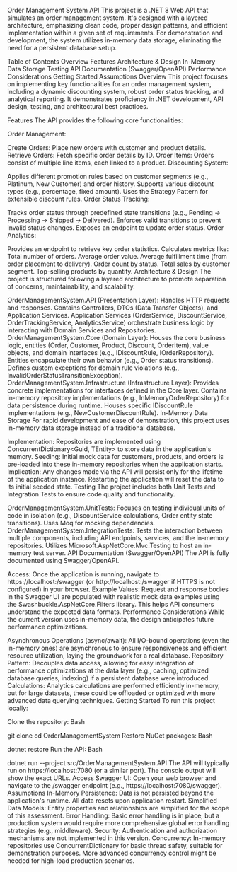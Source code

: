 Order Management System API
This project is a .NET 8 Web API that simulates an order management system. It's designed with a layered architecture, emphasizing clean code, proper design patterns, and efficient implementation within a given set of requirements. For demonstration and development, the system utilizes in-memory data storage, eliminating the need for a persistent database setup.

Table of Contents
Overview
Features
Architecture & Design
In-Memory Data Storage
Testing
API Documentation (Swagger/OpenAPI)
Performance Considerations
Getting Started
Assumptions
Overview
This project focuses on implementing key functionalities for an order management system, including a dynamic discounting system, robust order status tracking, and analytical reporting. It demonstrates proficiency in .NET development, API design, testing, and architectural best practices.

Features
The API provides the following core functionalities:

Order Management:

Create Orders: Place new orders with customer and product details.
Retrieve Orders: Fetch specific order details by ID.
Order Items: Orders consist of multiple line items, each linked to a product.
Discounting System:

Applies different promotion rules based on customer segments (e.g., Platinum, New Customer) and order history.
Supports various discount types (e.g., percentage, fixed amount).
Uses the Strategy Pattern for extensible discount rules.
Order Status Tracking:

Tracks order status through predefined state transitions (e.g., Pending -> Processing -> Shipped -> Delivered).
Enforces valid transitions to prevent invalid status changes.
Exposes an endpoint to update order status.
Order Analytics:

Provides an endpoint to retrieve key order statistics.
Calculates metrics like:
Total number of orders.
Average order value.
Average fulfillment time (from order placement to delivery).
Order count by status.
Total sales by customer segment.
Top-selling products by quantity.
Architecture & Design
The project is structured following a layered architecture to promote separation of concerns, maintainability, and scalability.

OrderManagementSystem.API (Presentation Layer):
Handles HTTP requests and responses.
Contains Controllers, DTOs (Data Transfer Objects), and Application Services.
Application Services (OrderService, DiscountService, OrderTrackingService, AnalyticsService) orchestrate business logic by interacting with Domain Services and Repositories.
OrderManagementSystem.Core (Domain Layer):
Houses the core business logic, entities (Order, Customer, Product, Discount, OrderItem), value objects, and domain interfaces (e.g., IDiscountRule, IOrderRepository).
Entities encapsulate their own behavior (e.g., Order status transitions).
Defines custom exceptions for domain rule violations (e.g., InvalidOrderStatusTransitionException).
OrderManagementSystem.Infrastructure (Infrastructure Layer):
Provides concrete implementations for interfaces defined in the Core layer.
Contains in-memory repository implementations (e.g., InMemoryOrderRepository) for data persistence during runtime.
Houses specific IDiscountRule implementations (e.g., NewCustomerDiscountRule).
In-Memory Data Storage
For rapid development and ease of demonstration, this project uses in-memory data storage instead of a traditional database.

Implementation: Repositories are implemented using ConcurrentDictionary<Guid, TEntity> to store data in the application's memory.
Seeding: Initial mock data for customers, products, and orders is pre-loaded into these in-memory repositories when the application starts.
Implication: Any changes made via the API will persist only for the lifetime of the application instance. Restarting the application will reset the data to its initial seeded state.
Testing
The project includes both Unit Tests and Integration Tests to ensure code quality and functionality.

OrderManagementSystem.UnitTests:
Focuses on testing individual units of code in isolation (e.g., DiscountService calculations, Order entity state transitions).
Uses Moq for mocking dependencies.
OrderManagementSystem.IntegrationTests:
Tests the interaction between multiple components, including API endpoints, services, and the in-memory repositories.
Utilizes Microsoft.AspNetCore.Mvc.Testing to host an in-memory test server.
API Documentation (Swagger/OpenAPI)
The API is fully documented using Swagger/OpenAPI.

Access: Once the application is running, navigate to https://localhost:<port>/swagger (or http://localhost:<port>/swagger if HTTPS is not configured) in your browser.
Example Values: Request and response bodies in the Swagger UI are populated with realistic mock data examples using the Swashbuckle.AspNetCore.Filters library. This helps API consumers understand the expected data formats.
Performance Considerations
While the current version uses in-memory data, the design anticipates future performance optimizations.

Asynchronous Operations (async/await): All I/O-bound operations (even the in-memory ones) are asynchronous to ensure responsiveness and efficient resource utilization, laying the groundwork for a real database.
Repository Pattern: Decouples data access, allowing for easy integration of performance optimizations at the data layer (e.g., caching, optimized database queries, indexing) if a persistent database were introduced.
Calculations: Analytics calculations are performed efficiently in-memory, but for large datasets, these could be offloaded or optimized with more advanced data querying techniques.
Getting Started
To run this project locally:

Clone the repository:
Bash

git clone <your-repository-link>
cd OrderManagementSystem
Restore NuGet packages:
Bash

dotnet restore
Run the API:
Bash

dotnet run --project src/OrderManagementSystem.API
The API will typically run on https://localhost:7080 (or a similar port). The console output will show the exact URLs.
Access Swagger UI: Open your web browser and navigate to the /swagger endpoint (e.g., https://localhost:7080/swagger).
Assumptions
In-Memory Persistence: Data is not persisted beyond the application's runtime. All data resets upon application restart.
Simplified Data Models: Entity properties and relationships are simplified for the scope of this assessment.
Error Handling: Basic error handling is in place, but a production system would require more comprehensive global error handling strategies (e.g., middleware).
Security: Authentication and authorization mechanisms are not implemented in this version.
Concurrency: In-memory repositories use ConcurrentDictionary for basic thread safety, suitable for demonstration purposes. More advanced concurrency control might be needed for high-load production scenarios.